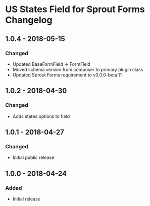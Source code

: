 # US States Field for Sprout Forms Changelog

## 1.0.4 - 2018-05-15

### Changed
- Updated BaseFormField => FormField
- Moved schema version from composer to primary plugin class
- Updated Sprout Forms requirement to v3.0.0-beta.11

## 1.0.2 - 2018-04-30

### Changed
- Adds states options to field

## 1.0.1 - 2018-04-27

### Changed
- Initial public release

## 1.0.0 - 2018-04-24

### Added
- Initial release
